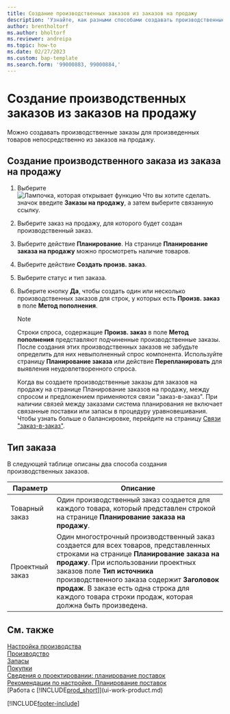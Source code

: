 ```yaml
---
title: Создание производственных заказов из заказов на продажу
description: 'Узнайте, как разными способами создавать производственные заказы для произведенных товаров непосредственно из заказов на продажу.'
author: brentholtorf
ms.author: bholtorf
ms.reviewer: andreipa
ms.topic: how-to
ms.date: 02/27/2023
ms.custom: bap-template
ms.search.form: '99000883, 99000884,'
---
```

# <a name="create-production-orders-from-sales-orders" />Создание производственных заказов из заказов на продажу

Можно создавать производственные заказы для произведенных товаров непосредственно из заказов на продажу.  

## <a name="to-create-a-production-order-from-a-sales-order" />Создание производственного заказа из заказа на продажу

1. Выберите ![Лампочка, которая открывает функцию Что вы хотите сделать.](media/ui-search/search_small.png "Что вы хотите сделать") значок введите **Заказы на продажу**, а затем выберите связанную ссылку.  
2. Выберите заказ на продажу, для которого будет создан производственный заказ.  
3. Выберите действие **Планирование**. На странице **Планирование заказа на продажу** можно просмотреть наличие товаров.  
4. Выберите действие **Создать произв. заказ**.  
5. Выберите статус и тип заказа.  
6. Выберите кнопку **Да**, чтобы создать один или несколько производственных заказов для строк, у которых есть **Произв. заказ** в поле **Метод пополнения**.

    > [!NOTE]  
    > Строки спроса, содержащие **Произв. заказ** в поле **Метод пополнения** представляют подчиненные производственные заказы. После создания этих производственных заказов не забудьте определить для них невыполненный спрос компонента. Используйте страницу **Планирование заказа** или действие **Перепланировать** для выявления неудовлетворенного спроса.
    >
    > Когда вы создаете производственные заказы для заказов на продажу на странице Планирование заказов на продажу, между спросом и предложением применяются связи "заказ-в-заказ". При наличии связей между заказами система планирования не включает связанные поставки или запасы в процедуру уравновешивания. Чтобы узнать больше о балансировке, перейдите на страницу [Связи "заказ-в-заказ"](design-details-central-concepts-of-the-planning-system.md#order-to-order-links).

## <a name="order-type" />Тип заказа

В следующей таблице описаны два способа создания производственных заказов.

|Параметр|Описание|
|------|-----------|
|Товарный заказ|Один производственный заказ создается для каждого товара, который представлен строкой на странице **Планирование заказа на продажу**.|
|Проектный заказ|Один многострочный производственный заказ создается для всех товаров, представленных строками на странице **Планирование заказа на продажу**. При использовании проектных заказов поле **Тип источника** производственного заказа содержит **Заголовок продаж**. В заказе есть одна строка для каждого товара строки продаж, которая должна быть произведена.|

## <a name="see-also" />См. также

[Настройка производства](production-configure-production-processes.md)  
[Производство](production-manage-manufacturing.md)  
[Запасы](inventory-manage-inventory.md)  
[Покупки](purchasing-manage-purchasing.md)  
[Сведения о проектировании: планирование поставок](design-details-supply-planning.md)  
[Рекомендации по настройке. Планирование поставок](setup-best-practices-supply-planning.md)  
[Работа с [!INCLUDE[prod_short](includes/prod_short.md)]](ui-work-product.md)


[!INCLUDE[footer-include](includes/footer-banner.md)]
